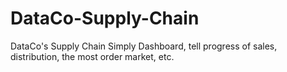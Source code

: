 # DataCo-Supply-Chain
DataCo's Supply Chain Simply Dashboard, tell progress of sales, distribution, the most order market, etc.
